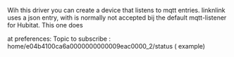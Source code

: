 Wih this driver you can create a device that listens to mqtt entries.
linknlink uses a json entry, with is normally not accepted bij the default mqtt-listener for Hubitat.
This one does

at preferences: Topic to subscribe  :  home/e04b4100ca6a0000000000009eac0000_2/status  ( example)

